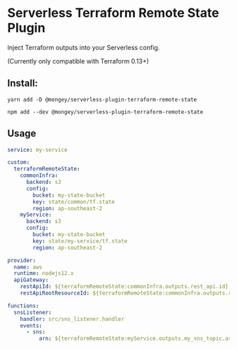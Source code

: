 # Serverless Terraform Remote State Plugin

Inject Terraform outputs into your Serverless config.

(Currently only compatible with Terraform 0.13+)

## Install:
`yarn add -D @mongey/serverless-plugin-terraform-remote-state`

`npm add --dev @mongey/serverless-plugin-terraform-remote-state`

## Usage
```yaml
service: my-service

custom:
  terraformRemoteState:
    commonInfra:
      backend: s3
      config:
        bucket: my-state-bucket
        key: state/common/tf.state
        region: ap-southeast-2
    myService:
      backend: s3
      config:
        bucket: my-state-bucket
        key: state/my-service/tf.state
        region: ap-southeast-2

provider:
  name: aws
  runtime: nodejs12.x
  apiGateway:
    restApiId: ${terraformRemoteState:commonInfra.outputs.rest_api.id}
    restApiRootResourceId: ${terraformRemoteState:commonInfra.outputs.rest_api.root_resource_id}

functions:
  snsListener:
    handler: src/sns_listener.handler
    events:
      - sns:
          arn: ${terraformRemoteState:myService.outputs.my_sns_topic.arn}
```
